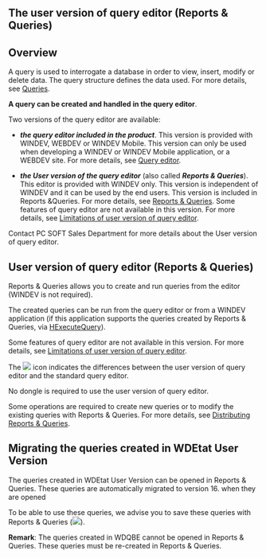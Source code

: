 
## The user version of query editor (Reports & Queries)
			



<a name="NOTE1"></a>
<a name="NOTE1_1"></a>


## Overview
<a name="overview_ELTTEXTE000131"></a>
A query is used to interrogate a database in order to view, insert, modify or delete data. The query structure defines the data used. For more details, see [Queries](../Editeurs/2032052.md).

**A query can be created and handled in the query editor**.

Two versions of the query editor are available:

- ***the query editor included in the product***.
	This version is provided with WINDEV, WEBDEV or WINDEV Mobile. This version can only be used when developing a WINDEV or WINDEV Mobile application, or a WEBDEV site. For more details, see [Query editor](../Editeurs/2032063.md).

- ***the User version of the query editor*** (also called ***Reports & Queries***).
	This editor is provided with WINDEV only.
	This version is independent of WINDEV and it can be used by the end users. 
	This version is included in Reports &Queries. For more details, see [Reports & Queries](../Presentation/3088003.md).
	Some features of query editor are not available in this version. For more details, see [Limitations of user version of query editor](../Presentation/3088001.md).




Contact PC SOFT Sales Department for more details about the User version of query editor.

<a name="NOTE2"></a>
<a name="NOTE2_1"></a>


## User version of query editor (Reports & Queries)
<a name="user_version_query_editor_reports_queries_ELTTEXTE000155"></a>
Reports & Queries allows you to create and run queries from the editor (WINDEV is not required).

The created queries can be run from the query editor or from a WINDEV application (if this application supports the queries created by Reports & Queries, via [HExecuteQuery](../WDLang4/3044080.md)).

Some features of query editor are not available in this version. For more details, see [Limitations of user version of query editor](../Presentation/3088001.md).

The ![](https://doc.pcsoft.fr/en-US/images/image.awp?langid=3&name=picto_nondispo4.gif) icon indicates the differences between the user version of query editor and the standard query editor.

No dongle is required to use the user version of query editor.

Some operations are required to create new queries or to modify the existing queries with Reports & Queries. For more details, see [Distributing Reports & Queries](../Presentation/3088002.md).

<a name="NOTE3"></a>
<a name="NOTE3_1"></a>


## Migrating the queries created in WDEtat User Version
<a name="migrating_the_queries_created_wdetat_user_version_ELTTEXTE000179"></a>
The queries created in WDEtat User Version can be opened in Reports & Queries. These queries are automatically migrated to version 16. when they are opened

To be able to use these queries, we advise you to save these queries with Reports & Queries (![](https://doc.pcsoft.fr/en-US/images/image.awp?langid=3&name=ico_Enregistrer.gif)).

**Remark**: The queries created in WDQBE cannot be opened in Reports & Queries. These queries must be re-created in Reports & Queries.


